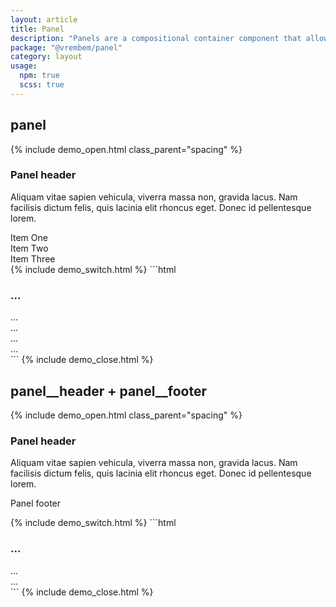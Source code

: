 ```yaml
---
layout: article
title: Panel
description: "Panels are a compositional container component that allows you to wrap and theme groups of content."
package: "@vrembem/panel"
category: layout
usage:
  npm: true
  scss: true
---
```


## panel

{% include demo_open.html class_parent="spacing" %}
<div class="panel">
  <div class="panel__section spacing-sm">
    <h3 class="panel__title">Panel header</h3>
    <p>Aliquam vitae sapien vehicula, viverra massa non, gravida lacus. Nam facilisis dictum felis, quis lacinia elit rhoncus eget. Donec id pellentesque lorem.</p>
  </div>
</div>
<div class="panel">
  <div class="panel__section">
    Item One
  </div>
  <div class="panel__section">
    Item Two
  </div>
  <div class="panel__section">
    Item Three
  </div>
</div>
{% include demo_switch.html %}
```html
<div class="panel">
  <div class="panel__section">
    <h3 class="panel__title">...</h3>
    ...
  </div>
</div>

<div class="panel">
  <div class="panel__section">
    ...
  </div>
  <div class="panel__section">
    ...
  </div>
  <div class="panel__section">
    ...
  </div>
</div>
```
{% include demo_close.html %}

## panel__header + panel__footer

{% include demo_open.html class_parent="spacing" %}
<div class="panel">
  <div class="panel__header">
    <h3 class="panel__title">Panel header</h3>
  </div>
  <div class="panel__section">
    <p>Aliquam vitae sapien vehicula, viverra massa non, gravida lacus. Nam facilisis dictum felis, quis lacinia elit rhoncus eget. Donec id pellentesque lorem.</p>
  </div>
  <div class="panel__footer">
    <p>Panel footer</p>
  </div>
</div>
{% include demo_switch.html %}
```html
<div class="panel">
  <div class="panel__header">
    <h3 class="panel__title">...</h3>
  </div>
  <div class="panel__section">
    ...
  </div>
  <div class="panel__footer">
    ...
  </div>
</div>
```
{% include demo_close.html %}
